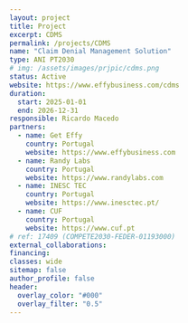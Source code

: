 ```yaml
---
layout: project
title: Project
excerpt: CDMS
permalink: /projects/CDMS
name: "Claim Denial Management Solution"
type: ANI PT2030
# img: /assets/images/prjpic/cdms.png
status: Active
website: https://www.effybusiness.com/cdms
duration:
  start: 2025-01-01
  end: 2026-12-31
responsible: Ricardo Macedo
partners:
  - name: Get Effy
    country: Portugal
    website: https://www.effybusiness.com
  - name: Randy Labs
    country: Portugal
    website: https://www.randylabs.com
  - name: INESC TEC
    country: Portugal
    website: https://www.inesctec.pt/
  - name: CUF
    country: Portugal
    website: https://www.cuf.pt
# ref: 17409 (COMPETE2030-FEDER-01193000)
external_collaborations:
financing:
classes: wide
sitemap: false
author_profile: false
header:
  overlay_color: "#000"
  overlay_filter: "0.5"
---
```

